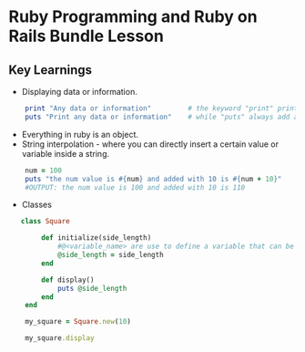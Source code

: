 # Ruby Programming and Ruby on Rails Bundle Lesson


## Key Learnings
- Displaying data or information.
```ruby
    print "Any data or information"         # the keyword "print" prints the string without adding newline in the end
    puts "Print any data or information"    # while "puts" always add a newline in the end
```
- Everything in ruby is an object.
- String interpolation - where you can directly insert a certain value or variable inside a string.
```ruby
    num = 100
    puts "the num value is #{num} and added with 10 is #{num + 10}" 
    #OUTPUT: the num value is 100 and added with 10 is 110
```
- Classes
```ruby
   class Square

        def initialize(side_length)
            #@<variable_name> are use to define a variable that can be use within the class.
            @side_length = side_length 
        end

        def display()
            puts @side_length
        end
    end

    my_square = Square.new(10)

    my_square.display   
```